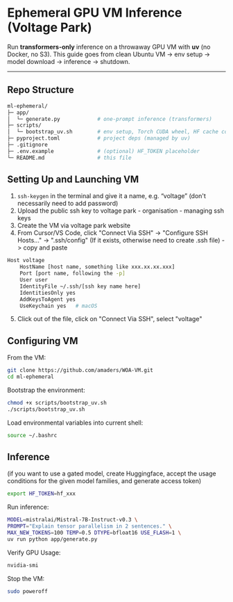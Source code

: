 # Ephemeral GPU VM Inference (Voltage Park)

Run **transformers-only** inference on a throwaway GPU VM with **uv** (no Docker, no S3). This guide goes from clean Ubuntu VM → env setup → model download → inference → shutdown.

---

## Repo Structure

```bash
ml-ephemeral/
├─ app/
│  └─ generate.py            # one-prompt inference (transformers)
├─ scripts/
│  └─ bootstrap_uv.sh        # env setup, Torch CUDA wheel, HF cache config
├─ pyproject.toml            # project deps (managed by uv)
├─ .gitignore
├─ .env.example              # (optional) HF_TOKEN placeholder
└─ README.md                 # this file
```




## Setting Up and Launching VM

1. `ssh-keygen` in the terminal and give it a name, e.g. “voltage” (don't necessarily need to add password)
2. Upload the public ssh key to voltage park - organisation - managing ssh keys
3. Create the VM via voltage park website
4. From Cursor/VS Code, click "Connect Via SSH" -> "Configure SSH Hosts..." -> ".ssh/config" (If it exists, otherwise need to create .ssh file) -> copy and paste

```bash
Host voltage
    HostName [host name, something like xxx.xx.xx.xxx]
    Port [port name, following the -p]
    User user
    IdentityFile ~/.ssh/[ssh key name here]
    IdentitiesOnly yes
    AddKeysToAgent yes
    UseKeychain yes   # macOS
```

5. Click out of the file, click on "Connect Via SSH", select "voltage"

## Configuring VM

From the VM:
```bash
git clone https://github.com/amaders/WOA-VM.git
cd ml-ephemeral
```

Bootstrap the environment:

```bash
chmod +x scripts/bootstrap_uv.sh
./scripts/bootstrap_uv.sh
```

Load environmental variables into current shell:

```bash
source ~/.bashrc
```

## Inference

(if you want to use a gated model,  create Huggingface, accept the usage conditions for the given model families, and generate access token)

```bash
export HF_TOKEN=hf_xxx
```

Run inference:

```bash
MODEL=mistralai/Mistral-7B-Instruct-v0.3 \
PROMPT="Explain tensor parallelism in 2 sentences." \
MAX_NEW_TOKENS=100 TEMP=0.5 DTYPE=bfloat16 USE_FLASH=1 \
uv run python app/generate.py
```

Verify GPU Usage:

```bash
nvidia-smi
```

Stop the VM:

```bash
sudo poweroff
```
